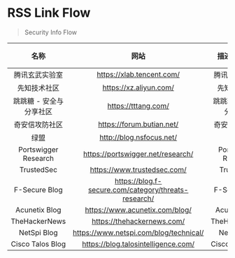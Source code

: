 # RSS Link Flow

> Security Info Flow

|          名称           |                         网站                         |      描述（选填）       | 头像（默认为/favicon.ico） |                    RSS（默认为/feed）                     | 分类 |
|:-----------------------:|:----------------------------------------------------:|:-----------------------:|:--------------------------:|:---------------------------------------------------------:|:----:|
|     腾讯玄武实验室      |              https://xlab.tencent.com/               |     腾讯玄武实验室      |                            |           https://xlab.tencent.com/cn/atom.xml            | rss  |
|      先知技术社区       |                https://xz.aliyun.com/                |      先知技术社区       |                            |                https://xz.aliyun.com/feed                 | rss  |
| 跳跳糖 - 安全与分享社区 |                 https://tttang.com/                  | 跳跳糖 - 安全与分享社区 |                            |                https://tttang.com/rss.xml                 | rss  |
|     奇安信攻防社区      |              https://forum.butian.net/               |     奇安信攻防社区      |                            |               https://forum.butian.net/Rss                | rss  |
|          绿盟           |               http://blog.nsfocus.net/               |          绿盟           |                            |               http://blog.nsfocus.net/feed                | rss  |
|  Portswigger Research   |          https://portswigger.net/research/           |  Portswigger Research   |                            |           https://portswigger.net/research/rss            | rss  |
|       TrustedSec        |             https://www.trustedsec.com/              |       TrustedSec        |                            |             https://www.trustedsec.com/feed/              | rss  |
|      F-Secure Blog      | https://blog.f-secure.com/category/threats-research/ |      F-Secure Blog      |                            | https://blog.f-secure.com/category/threats-research/feed/ | rss  |
|      Acunetix Blog      |            https://www.acunetix.com/blog/            |      Acunetix Blog      |                            |            https://www.acunetix.com/blog/feed/            | rss  |
|      TheHackerNews      |              https://thehackernews.com/              |      TheHackerNews      |                            |        https://feeds.feedburner.com/TheHackersNews        | rss  |
|       NetSpi Blog       |        https://www.netspi.com/blog/technical/        |       NetSpi Blog       |                            |        https://www.netspi.com/blog/technical/feed/        | rss  |
|    Cisco Talos Blog     |         https://blog.talosintelligence.com/          |    Cisco Talos Blog     |                            |          https://blog.talosintelligence.com/rss/          | rss  |
